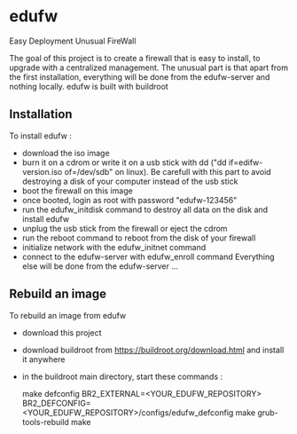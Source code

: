 # edufw
Easy Deployment Unusual FireWall

The goal of this project is to create a firewall that is easy to install, to upgrade with a centralized management.
The unusual part is that apart from the first installation, everything will be done from the edufw-server and nothing locally.
edufw is built with buildroot

## Installation
To install edufw :
- download the iso image
- burn it on a cdrom or write it on a usb stick with dd ("dd if=edifw-version.iso of=/dev/sdb" on linux). Be carefull with this part to avoid destroying a disk of your computer instead of the usb stick
- boot the firewall on this image
- once booted, login as root with password "edufw-123456"
- run the edufw_initdisk command to destroy all data on the disk and install edufw
- unplug the usb stick from the firewall or eject the cdrom
- run the reboot command to reboot from the disk of your firewall
- initialize network with the edufw_initnet command
- connect to the edufw-server with edufw_enroll command
Everything else will be done from the edufw-server ...

## Rebuild an image
To rebuild an image from edufw
- download this project
- download buildroot from https://buildroot.org/download.html and install it anywhere
- in the buildroot main directory, start these commands :

    make defconfig BR2_EXTERNAL=<YOUR_EDUFW_REPOSITORY> BR2_DEFCONFIG=<YOUR_EDUFW_REPOSITORY>/configs/edufw_defconfig
    make grub-tools-rebuild
    make
